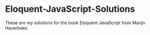 # Eloquent-JavaScript-Solutions
These are my solutions for the book Eloquent JavaScript from Marijn Haverbeke.
